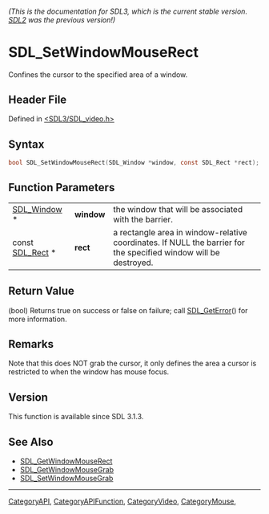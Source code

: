 ###### (This is the documentation for SDL3, which is the current stable version. [SDL2](https://wiki.libsdl.org/SDL2/) was the previous version!)
# SDL_SetWindowMouseRect

Confines the cursor to the specified area of a window.

## Header File

Defined in [<SDL3/SDL_video.h>](https://github.com/libsdl-org/SDL/blob/main/include/SDL3/SDL_video.h)

## Syntax

```c
bool SDL_SetWindowMouseRect(SDL_Window *window, const SDL_Rect *rect);
```

## Function Parameters

|                              |            |                                                                                                                  |
| ---------------------------- | ---------- | ---------------------------------------------------------------------------------------------------------------- |
| [SDL_Window](SDL_Window) *   | **window** | the window that will be associated with the barrier.                                                             |
| const [SDL_Rect](SDL_Rect) * | **rect**   | a rectangle area in window-relative coordinates. If NULL the barrier for the specified window will be destroyed. |

## Return Value

(bool) Returns true on success or false on failure; call
[SDL_GetError](SDL_GetError)() for more information.

## Remarks

Note that this does NOT grab the cursor, it only defines the area a cursor
is restricted to when the window has mouse focus.

## Version

This function is available since SDL 3.1.3.

## See Also

- [SDL_GetWindowMouseRect](SDL_GetWindowMouseRect)
- [SDL_GetWindowMouseGrab](SDL_GetWindowMouseGrab)
- [SDL_SetWindowMouseGrab](SDL_SetWindowMouseGrab)

----
[CategoryAPI](CategoryAPI), [CategoryAPIFunction](CategoryAPIFunction), [CategoryVideo](CategoryVideo), [CategoryMouse](CategoryMouse), 


